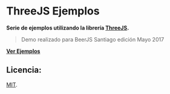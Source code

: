# ThreeJS Ejemplos

**Serie de ejemplos utilizando la librería [ThreeJS](https://threejs.org/).**

> Demo realizado para BeerJS Santiago edición Mayo 2017

**[Ver Ejemplos](https://lfbos.github.io/threejs-examples/)**

## Licencia:

[MIT](LICENSE).
